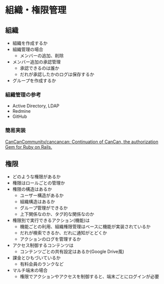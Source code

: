 # 組織・権限管理

## 組織

* 組織を作成するか
* 組織管理の場合
	* メンバーの追加、削除
* メンバー追加の承認管理
	* 承認できるのは誰か
	* だれが承認したかのログは保存するか
* グループを作成するか

### 組織管理の参考

* Active Directory, LDAP
* Redmine
* GitHub

### 簡易実装

[CanCanCommunity/cancancan: Continuation of CanCan, the authorization Gem for Ruby on Rails.](https://github.com/CanCanCommunity/cancancan)

## 権限

* どのような権限があるか
* 権限はロールごとの管理か
* 権限の構造はあるか
	* ユーザー構造があるか
	* 組織構造はあるか
	* グループ管理ができるか
	* 上下関係なのか、タグ的な関係なのか
* 権限別で実行できるアクション(機能)は
	* 機能ごとの利用、組織権限管理はベースに機能が実装されているか
	* だれが検索できるか、だれに通知がとどくか
	* アクションのログを管理するか
* アクセス制御するコンテンツは
	* コンテンツごとの共有設定はあるか(Google Drive風)
* 課金とひもづいているか
	* 有料会員のランクなど
* マルチ端末の場合
	* 権限でアクションやアクセスを制御すると、端末ごとにログインが必要